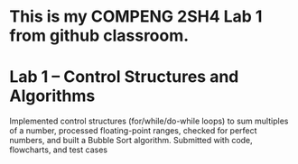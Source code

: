 # This is my COMPENG 2SH4 Lab 1 from github classroom. 
# Lab 1 – Control Structures and Algorithms

Implemented control structures (for/while/do-while loops) to sum multiples of a number, processed floating-point ranges, checked for perfect numbers, and built a Bubble Sort algorithm. Submitted with code, flowcharts, and test cases

